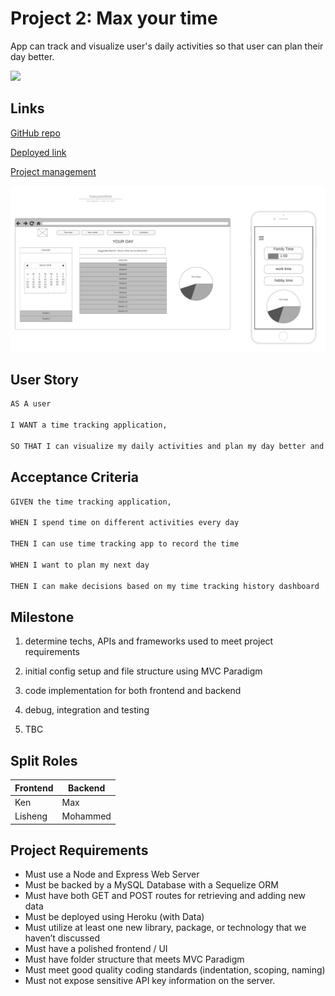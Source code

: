 
# Project 2: Max your time

App can track and visualize user's daily activities so that user can plan their day better.

<img src="https://img.shields.io/badge/language-javascript-green">

## Links

[GitHub repo](https://github.com/maxtsimpson/maxyourpower)

[Deployed link](https://maxyourtime.herokuapp.com/)

[Project management](https://github.com/maxtsimpson/maxyourpower/projects/1)

![Wireframe](/Wireframe.png)

## User Story

```md
AS A user

I WANT a time tracking application,

SO THAT I can visualize my daily activities and plan my day better and efficiently.
```

## Acceptance Criteria

```md
GIVEN the time tracking application,

WHEN I spend time on different activities every day

THEN I can use time tracking app to record the time

WHEN I want to plan my next day

THEN I can make decisions based on my time tracking history dashboard
```

## Milestone

1. determine techs, APIs and frameworks used to meet project requirements

2. initial config setup and file structure using MVC Paradigm

3. code implementation for both frontend and backend

4. debug, integration and testing

5. TBC

## Split Roles

Frontend | Backend
---------|----------
Ken | Max
Lisheng | Mohammed

## Project Requirements

- Must use a Node and Express Web Server
- Must be backed by a MySQL Database with a Sequelize ORM
- Must have both GET and POST routes for retrieving and adding new data
- Must be deployed using Heroku (with Data)
- Must utilize at least one new library, package, or technology that we haven’t discussed
- Must have a polished frontend / UI
- Must have folder structure that meets MVC Paradigm
- Must meet good quality coding standards (indentation, scoping, naming)
- Must not expose sensitive API key information on the server.

